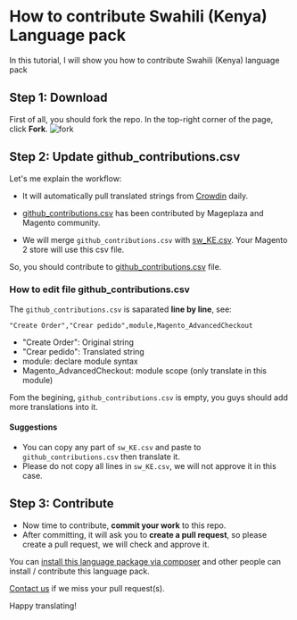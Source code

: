 # How to contribute Swahili (Kenya) Language pack

In this tutorial, I will show you how to contribute Swahili (Kenya) language pack

## Step 1: Download 

First of all, you should fork the repo. In the top-right corner of the page, click **Fork**.
![fork](https://help.github.com/assets/images/help/repository/fork_button.jpg)


## Step 2: Update github_contributions.csv

Let's me explain the workflow:

- It will automatically pull translated strings from [Crowdin](https://crowdin.com/project/magento-2) daily.

- [github_contributions.csv](https://github.com/mageplaza/magento-2-swahili-kenya-language-pack/blob/master/github_contributions.csv) has been contributed by Mageplaza and Magento community.

- We will merge `github_contributions.csv` with [sw_KE.csv](https://github.com/mageplaza/magento-2-swahili-kenya-language-pack/blob/master/sw_KE.csv). Your Magento 2 store will use this csv file.

So, you should contribute to [github_contributions.csv](https://github.com/mageplaza/magento-2-swahili-kenya-language-pack/blob/master/github_contributions.csv) file.

### How to edit file github_contributions.csv

The `github_contributions.csv` is saparated **line by line**, see:

```
"Create Order","Crear pedido",module,Magento_AdvancedCheckout
```

- "Create Order": Original string
- "Crear pedido": Translated string
- module: declare module syntax
- Magento_AdvancedCheckout: module scope (only translate in this module)


Fom the begining, `github_contributions.csv` is empty, you guys should add more translations into it.

#### Suggestions
- You can copy any part of `sw_KE.csv` and paste to `github_contributions.csv` then translate it.
- Please do not copy all lines in `sw_KE.csv`, we will not approve it in this case.

## Step 3: Contribute

- Now time to contribute, **commit your work** to this repo.
- After committing, it will ask you to **create a pull request**, so please create a pull request, we will check and approve it.


You can [install this language package via composer](https://github.com/mageplaza/magento-2-swahili-kenya-language-pack#-method-1-composer-method-recommend) and other people can install / contribute this language pack.

[Contact us](https://www.mageplaza.com/contact.html) if we miss your pull request(s).

Happy translating!


